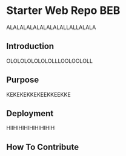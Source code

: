 # Starter Web Repo BEB
ALALALALALALALALALLALLALALA
## Introduction
OLOLOLOLOLOLOLLLOOLOOLOLL
## Purpose
KEKEKEKKEKEEKKEEKKE
## Deployment
HIIHIHIHIHIHIHIHIH
## How To Contribute